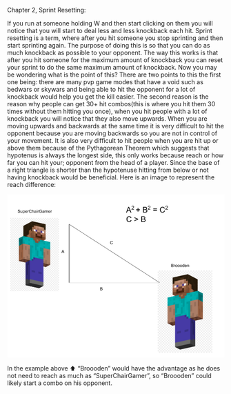 Chapter 2, Sprint Resetting:

If you run at someone holding W and then start clicking on them you will notice that you will start to deal less and less knockback each hit. Sprint resetting is a term, where after you hit someone you stop sprinting and then start sprinting again. The purpose of doing this is so that you can do as much knockback as possible to your opponent. The way this works is that after you hit someone for the maximum amount of knockback you can reset your sprint to do the same maximum amount of knockback. Now you may be wondering what is the point of this? There are two points to this the first one being: there are many pvp game modes that have a void such as bedwars or skywars and being able to hit the opponent for a lot of knockback would help you get the kill easier. The second reason is the reason why people can get 30+ hit combos(this is where you hit them 30 times without them hitting you once), when you hit people with a lot of knockback you will notice that they also move upwards. When you are moving upwards and backwards at the same time  it is very difficult to hit the opponent because you are moving backwards so you are not in control of your movement. It is also very difficult to hit people when you are hit up or above them because of the Pythagorean Theorem which suggests that hypotenus is always the longest side, this only works because reach or how far you can hit your; opponent from the head of a player. Since the base of a right triangle is shorter than the hypotenuse hitting from below or not having knockback would be beneficial. Here is an image to represent the reach difference:

![alt text](images/Baboon.png)
                                    
In the example above ⬆️ “Broooden” would have the advantage as he does not need to reach as much as “SuperChairGamer”, so “Broooden” could likely start a combo on his opponent.
